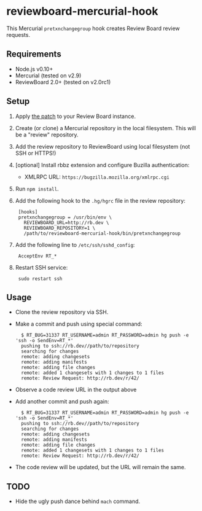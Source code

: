 reviewboard-mercurial-hook
==========================

This Mercurial `pretxnchangegroup` hook creates Review Board review requests.


Requirements
------------

* Node.js v0.10+
* Mercurial (tested on v2.9)
* ReviewBoard 2.0+ (tested on v2.0rc1)


Setup
-----

1. Apply [the patch](https://gist.github.com/laggyluke/a7f9b082ad7db95ab564)
    to your Review Board instance.
2. Create (or clone) a Mercurial repository in the local filesystem.
    This will be a "review" repository.
3. Add the review repository to ReviewBoard using local filesystem (not SSH or HTTPS!)
4. [optional] Install rbbz extension and configure Buzilla authentication:
    * XMLRPC URL: `https://bugzilla.mozilla.org/xmlrpc.cgi`
4. Run `npm install`.
5. Add the following hook to the `.hg/hgrc` file in the review repository:

        [hooks]
        pretxnchangegroup = /usr/bin/env \
          REVIEWBOARD_URL=http://rb.dev \
          REVIEWBOARD_REPOSITORY=1 \
          /path/to/reviewboard-mercurial-hook/bin/pretxnchangegroup

6. Add the following line to `/etc/ssh/sshd_config`:

        AcceptEnv RT_*

7. Restart SSH service:

        sudo restart ssh


Usage
-----

* Clone the review repository via SSH.

* Make a commit and push using special command:

        $ RT_BUG=31337 RT_USERNAME=admin RT_PASSWORD=admin hg push -e 'ssh -o SendEnv=RT_*'
        pushing to ssh://rb.dev//path/to/repository
        searching for changes
        remote: adding changesets
        remote: adding manifests
        remote: adding file changes
        remote: added 1 changesets with 1 changes to 1 files
        remote: Review Request: http://rb.dev/r/42/

* Observe a code review URL in the output above

* Add another commit and push again:

        $ RT_BUG=31337 RT_USERNAME=admin RT_PASSWORD=admin hg push -e 'ssh -o SendEnv=RT_*'
        pushing to ssh://rb.dev//path/to/repository
        searching for changes
        remote: adding changesets
        remote: adding manifests
        remote: adding file changes
        remote: added 1 changesets with 1 changes to 1 files
        remote: Review Request: http://rb.dev/r/42/

* The code review will be updated, but the URL will remain the same.


TODO
----

* Hide the ugly push dance behind `mach` command.
